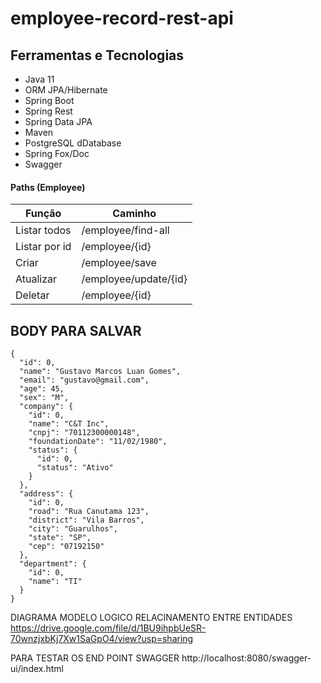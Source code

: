 # employee-record-rest-api



## Ferramentas e Tecnologias
- Java 11 
- ORM JPA/Hibernate
- Spring Boot
- Spring Rest
- Spring Data JPA
- Maven
- PostgreSQL dDatabase
- Spring Fox/Doc
- Swagger

#### Paths (Employee)

| Função | Caminho |
| ------ | ------ |
| Listar todos | /employee/find-all |
| Listar por id | /employee/{id} |
| Criar | /employee/save |
| Atualizar | /employee/update/{id} |
| Deletar | /employee/{id} |

## BODY PARA SALVAR
```
{
  "id": 0,
  "name": "Gustavo Marcos Luan Gomes",
  "email": "gustavo@gmail.com",
  "age": 45,
  "sex": "M",
  "company": {
    "id": 0,
    "name": "C&T Inc",
    "cnpj": "70112300000148",
    "foundationDate": "11/02/1980",
    "status": {
      "id": 0,
      "status": "Ativo"
    }
  },
  "address": {
    "id": 0,
    "road": "Rua Canutama 123",
    "district": "Vila Barros",
    "city": "Guarulhos",
    "state": "SP",
    "cep": "07192150"
  },
  "department": {
    "id": 0,
    "name": "TI"
  }
}
```
DIAGRAMA MODELO LOGICO RELACINAMENTO ENTRE ENTIDADES
https://drive.google.com/file/d/1BU9ihpbUeSR-70wnzjxbKj7Xw1SaGpO4/view?usp=sharing

PARA TESTAR OS END POINT SWAGGER
http://localhost:8080/swagger-ui/index.html
